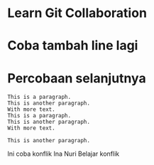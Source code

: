 # Learn Git Collaboration

# Coba tambah line lagi

# Percobaan selanjutnya

    This is a paragraph.
    This is another paragraph.
    With more text.
    This is a paragraph.
    This is another paragraph.
    With more text.

    This is another paragraph.
    
Ini coba konflik
Ina Nuri
Belajar konflik
